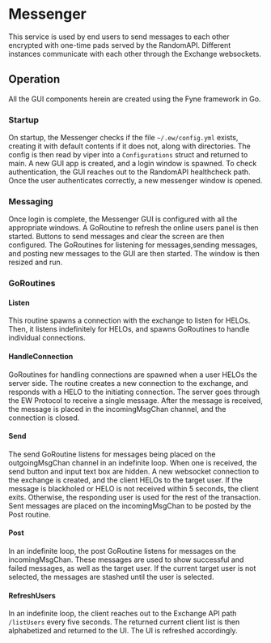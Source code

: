 # Messenger
This service is used by end users to send messages to each other encrypted 
with one-time pads served by the RandomAPI. Different instances communicate 
with each other through the Exchange websockets. 

## Operation
All the GUI components herein are created using the Fyne framework in Go. 

### Startup
On startup, the Messenger checks if the file `~/.ew/config.yml` exists, 
creating it with default contents if it does not, along with directories. 
The config is then read by viper into a `Configurations` struct and 
returned to main. A new GUI app is created, and a login window is spawned.
To check authentication, the GUI reaches out to the RandomAPI healthcheck
path. Once the user authenticates correctly, a new messenger window is 
opened.

### Messaging
Once login is complete, the Messenger GUI is configured with all the 
appropriate windows. A GoRoutine to refresh the online users panel is 
then started. Buttons to send messages and clear the screen are then 
configured. The GoRoutines for listening for messages,sending messages, 
and posting new messages to the GUI are then started. The window is then 
resized and run. 

### GoRoutines

#### Listen
This routine spawns a connection with the exchange to listen for HELOs.
Then, it listens indefinitely for HELOs, and spawns GoRoutines to handle
individual connections.

#### HandleConnection
GoRoutines for handling connections are spawned when a user HELOs the 
server side. The routine creates a new connection to the exchange, and 
responds with a HELO to the initiating connection. The server goes
through the EW Protocol to receive a single message. After the message 
is received, the message is placed in the incomingMsgChan channel, and the
connection is closed. 

#### Send
The send GoRoutine listens for messages being placed on the outgoingMsgChan
channel in an indefinite loop. When one is received, the send button and 
input text box are hidden. A new websocket connection to the exchange is 
created, and the client HELOs to the target user. If the message is 
blackholed or HELO is not received within 5 seconds, the client exits. 
Otherwise, the responding user is used for the rest of the transaction. 
Sent messages are placed on the incomingMsgChan to be posted by the Post
routine. 

#### Post
In an indefinite loop, the post GoRoutine listens for messages on the 
incomingMsgChan. These messages are used to show successful and failed 
messages, as well as the target user. If the current target user is not 
selected, the messages are stashed until the user is selected. 

#### RefreshUsers
In an indefinite loop, the client reaches out to the Exchange API path
`/listUsers` every five seconds. The returned current client list is then
alphabetized and returned to the UI. The UI is refreshed accordingly.
